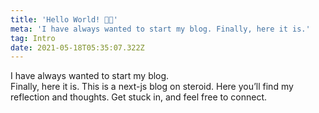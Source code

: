 ```yaml
---
title: 'Hello World! 👋🏼'
meta: 'I have always wanted to start my blog. Finally, here it is.'
tag: Intro
date: 2021-05-18T05:35:07.322Z
---
```


I have always wanted to start my blog.<br />
Finally, here it is. This is a next-js blog on steroid.
Here you’ll find my reflection and thoughts. Get stuck in, and feel free to connect.
